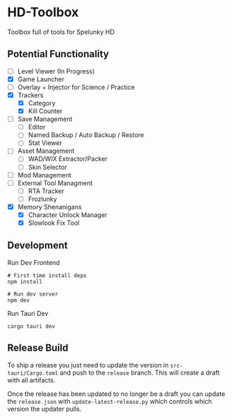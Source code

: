 # HD-Toolbox

Toolbox full of tools for Spelunky HD

## Potential Functionality

- [ ] Level Viewer (In Progress)
- [x] Game Launcher
- [ ] Overlay + Injector for Science / Practice
- [x] Trackers
  - [x] Category
  - [x] Kill Counter
- [ ] Save Management
  - [ ] Editor
  - [ ] Named Backup / Auto Backup / Restore
  - [ ] Stat Viewer
- [ ] Asset Management
  - [ ] WAD/WIX Extractor/Packer
  - [ ] Skin Selector
- [ ] Mod Management
- [ ] External Tool Managment
  - [ ] RTA Tracker
  - [ ] Frozlunky
- [x] Memory Shenanigans
  - [x] Character Unlock Manager
  - [x] Slowlook Fix Tool

## Development

Run Dev Frontend

```console
# First time install deps
npm install

# Run dev server
npm dev
```

Run Tauri Dev

```console
cargo tauri dev
```

## Release Build

To ship a release you just need to update the version in `src-tauri/Cargo.toml` and push to the `release` branch. This will create a draft with all artifacts.

Once the release has been updated to no longer be a draft you can update the `release.json` with `update-latest-release.py` which controls which version the updater pulls.

